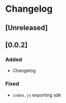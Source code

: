 # Changelog

## [Unreleased]

## [0.0.2]

### Added

 - Changelog

### Fixed

 - `index.js` exporting sdk
 